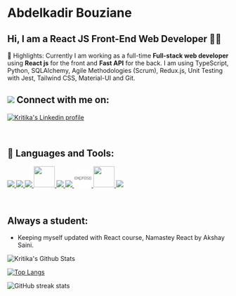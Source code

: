 # <strong>Abdelkadir Bouziane</strong>

##  Hi, I am a React JS Front-End Web Developer 👩‍💻

🔭 Highlights: Currently I am working as a full-time <strong>Full-stack web developer</strong> using <strong>React js</strong> for the front and <strong>Fast API</strong> for the back. I am using TypeScript, Python, SQLAlchemy, Agile Methodologies (Scrum), Redux.js, Unit Testing with Jest, Tailwind CSS, Material-UI and Git.

## <img src="https://media.giphy.com/media/iY8CRBdQXODJSCERIr/giphy.gif" width="30px"> Connect with me on:
<p align="left">

<a href="https://www.linkedin.com/in/abdelkadir-bouziane-2a7a37205/" target="blank"><img align="center" src="https://raw.githubusercontent.com/rahuldkjain/github-profile-readme-generator/master/src/images/icons/Social/linked-in-alt.svg" alt="Kritika's Linkedin profile" height="30" width="40" /></a>
</p>
<br/>

## 🚀 Languages and Tools:
<p align="left"> 
    <a href="https://developer.mozilla.org/en-US/docs/Web/JavaScript" target="_blank"> <img src="https://img.icons8.com/color/48/000000/javascript.png"/> </a> 
    <a href="https://www.w3.org/html/" target="_blank"> <img src="https://img.icons8.com/color/48/000000/html-5.png"/> </a> 
    <a href="https://www.w3schools.com/css/" target="_blank"> <img src="https://img.icons8.com/color/48/000000/css3.png"/> </a> 
  <a href="https://www.typescriptlang.org" target="_blank"> <img src="https://img.icons8.com/ios-filled/512/typescript.png"  width="48" height="48"/> </a>
   <a href="https://redux.js.org" target="_blank"> <img src="https://img.icons8.com/color/48/000000/redux.png"/> </a> 
    <a href="https://rsgm .js.org" target="_blank"> <img src="https://img.icons8.com/fluency/48/000000/node-js.png"/> </a>
    <a href="https://expressjs.com" target="_blank"> <img src="https://raw.githubusercontent.com/devicons/devicon/master/icons/express/express-original-wordmark.svg"        alt="express" width="40" height="40"/> </a>
     <a href="https://mui.com/material-ui" target="_blank"> <img src="https://img.icons8.com/color/512/material-ui.png" width="48" height="48"/> </a>   
    <a href="https://git-scm.com/" target="_blank"> <img src="https://img.icons8.com/color/48/000000/git.png"/> </a> 
</p>
<br />


## Always a student:

- Keeping myself updated with React course, Namastey React by Akshay Saini.

![Kritika's Github Stats](https://github-readme-stats.vercel.app/api?username=abdelkadir-bouziane&count_private=true&theme=dracula&show_icons=true)

[![Top Langs](https://github-readme-stats.vercel.app/api/top-langs/?username=abdelkadir-bouziane)](https://github.com/anuraghazra/github-readme-stats)

![GitHub streak stats](https://github-readme-streak-stats.herokuapp.com/?user=abdelkadir-bouziane)

[twitter]: https://twitter.com/kritikasri27
[linkedin]: https://www.linkedin.com/in/kritika-srivastava
[dev]: https://dev.to/abdelkadir-bouziane
[github]: https://github.com/abdelkadir-bouziane
